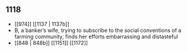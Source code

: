 ## 1118
- [[974]] [[1137 | 1137b]] 
- B, a banker’s wife, trying to subscribe to the social conventions of a farming community, finds her efforts embarrassing and distasteful
- [[848 | 848b]] [[1151]] [[1172]] 

